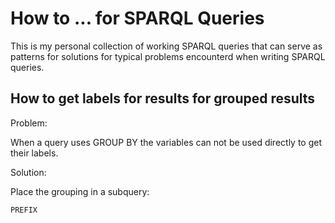 # How to ... for SPARQL Queries

This is my personal collection of working SPARQL queries that can serve as patterns for solutions for typical problems encounterd when writing SPARQL queries.

## How to get labels for results for grouped results

Problem:

When a query uses GROUP BY the variables can not be used directly to get their labels.

Solution:

Place the grouping in a subquery:

```SPARQL
PREFIX 

```